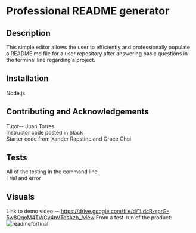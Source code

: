 # Professional README generator 

 ## Description 
  This simple editor allows the user to efficiently and professionally populate a README.md file for a user repository after answering basic questions in the terminal line regarding a project. 

## Installation
  Node.js

## Contributing and Acknowledgements
  Tutor-- Juan Torres <br> 
  Instructor code posted in Slack <br>
  Starter code from Xander Rapstine and Grace Choi

## Tests
  All of the testing in the command line <br>
  Trial and error

## Visuals
Link to demo video -- <https://drive.google.com/file/d/1LdcR-sprG-5w8QqoM4TWCy4nVTdsAzb_/view> 
From a test-run of the product:<br>
  ![readmeforfinal](https://user-images.githubusercontent.com/121777930/228379163-d19f6439-f02a-4a19-901e-842a4780d274.png)
